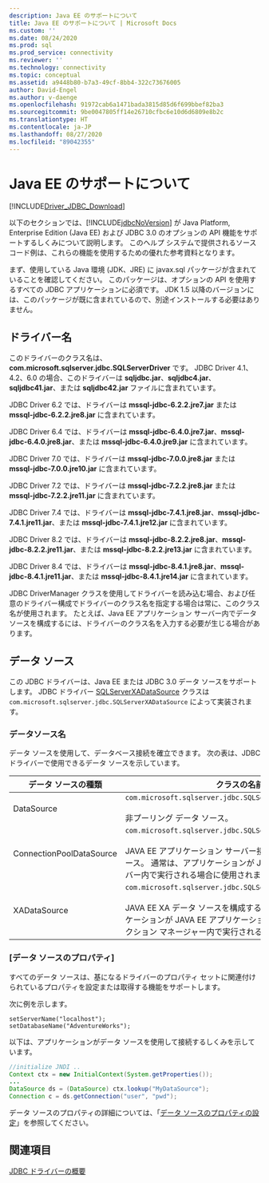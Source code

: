 ```yaml
---
description: Java EE のサポートについて
title: Java EE のサポートについて | Microsoft Docs
ms.custom: ''
ms.date: 08/24/2020
ms.prod: sql
ms.prod_service: connectivity
ms.reviewer: ''
ms.technology: connectivity
ms.topic: conceptual
ms.assetid: a9448b80-b7a3-49cf-8bb4-322c73676005
author: David-Engel
ms.author: v-daenge
ms.openlocfilehash: 91972cab6a1471bada3815d85d6f699bbef82ba3
ms.sourcegitcommit: 9be0047805ff14e26710cfbc6e10d6d6809e8b2c
ms.translationtype: HT
ms.contentlocale: ja-JP
ms.lasthandoff: 08/27/2020
ms.locfileid: "89042355"
---
```

# <a name="understanding-java-ee-support"></a>Java EE のサポートについて

[!INCLUDE[Driver_JDBC_Download](../../includes/driver_jdbc_download.md)]

以下のセクションでは、[!INCLUDE[jdbcNoVersion](../../includes/jdbcnoversion_md.md)] が Java Platform, Enterprise Edition (Java EE) および JDBC 3.0 のオプションの API 機能をサポートするしくみについて説明します。 このヘルプ システムで提供されるソース コード例は、これらの機能を使用するための優れた参考資料となります。  
  
まず、使用している Java 環境 (JDK、JRE) に javax.sql パッケージが含まれていることを確認してください。 このパッケージは、オプションの API を使用するすべての JDBC アプリケーションに必須です。 JDK 1.5 以降のバージョンには、このパッケージが既に含まれているので、別途インストールする必要はありません。  
  
## <a name="driver-name"></a>ドライバー名

このドライバーのクラス名は、**com.microsoft.sqlserver.jdbc.SQLServerDriver** です。 JDBC Driver 4.1、4.2、6.0 の場合、このドライバーは **sqljdbc.jar**、**sqljdbc4.jar**、**sqljdbc41.jar**、または **sqljdbc42.jar** ファイルに含まれています。

JDBC Driver 6.2 では、ドライバーは **mssql-jdbc-6.2.2.jre7.jar** または **mssql-jdbc-6.2.2.jre8.jar** に含まれています。

JDBC Driver 6.4 では、ドライバーは **mssql-jdbc-6.4.0.jre7.jar**、**mssql-jdbc-6.4.0.jre8.jar**、または **mssql-jdbc-6.4.0.jre9.jar** に含まれています。

JDBC Driver 7.0 では、ドライバーは **mssql-jdbc-7.0.0.jre8.jar** または **mssql-jdbc-7.0.0.jre10.jar** に含まれています。

JDBC Driver 7.2 では、ドライバーは **mssql-jdbc-7.2.2.jre8.jar** または **mssql-jdbc-7.2.2.jre11.jar** に含まれています。

JDBC Driver 7.4 では、ドライバーは **mssql-jdbc-7.4.1.jre8.jar**、**mssql-jdbc-7.4.1.jre11.jar**、または **mssql-jdbc-7.4.1.jre12.jar** に含まれています。

JDBC Driver 8.2 では、ドライバーは **mssql-jdbc-8.2.2.jre8.jar**、**mssql-jdbc-8.2.2.jre11.jar**、または **mssql-jdbc-8.2.2.jre13.jar** に含まれています。

JDBC Driver 8.4 では、ドライバーは **mssql-jdbc-8.4.1.jre8.jar**、**mssql-jdbc-8.4.1.jre11.jar**、または **mssql-jdbc-8.4.1.jre14.jar** に含まれています。

JDBC DriverManager クラスを使用してドライバーを読み込む場合、および任意のドライバー構成でドライバーのクラス名を指定する場合は常に、このクラス名が使用されます。 たとえば、Java EE アプリケーション サーバー内でデータ ソースを構成するには、ドライバーのクラス名を入力する必要が生じる場合があります。  
  
## <a name="data-sources"></a>データ ソース

この JDBC ドライバーは、Java EE または JDBC 3.0 データ ソースをサポートします。 JDBC ドライバー [SQLServerXADataSource](../../connect/jdbc/reference/sqlserverxadatasource-class.md) クラスは `com.microsoft.sqlserver.jdbc.SQLServerXADataSource` によって実装されます。  
  
### <a name="datasource-names"></a>データソース名

データ ソースを使用して、データベース接続を確立できます。 次の表は、JDBC ドライバーで使用できるデータ ソースを示しています。  
  
|データ ソースの種類|クラスの名前と説明|  
|---------------|--------------------------|  
|DataSource|`com.microsoft.sqlserver.jdbc.SQLServerDataSource` <br/> <br/> 非プーリング データ ソース。|  
|ConnectionPoolDataSource|`com.microsoft.sqlserver.jdbc.SQLServerConnectionPoolDataSource` <br/> <br/> JAVA EE アプリケーション サーバー接続プールを構成するデータ ソース。 通常は、アプリケーションが JAVA EE アプリケーション サーバー内で実行される場合に使用されます。|  
|XADataSource|`com.microsoft.sqlserver.jdbc.SQLServerXADataSource` <br/> <br/> JAVA EE XA データ ソースを構成するデータ ソース。 通常は、アプリケーションが JAVA EE アプリケーション サーバーおよび XA トランザクション マネージャー内で実行される場合に使用されます。|  
  
### <a name="data-source-properties"></a>[データ ソースのプロパティ]

すべてのデータ ソースは、基になるドライバーのプロパティ セットに関連付けられているプロパティを設定または取得する機能をサポートします。  
  
次に例を示します。  
  
`setServerName("localhost");`  
`setDatabaseName("AdventureWorks");`  
  
以下は、アプリケーションがデータ ソースを使用して接続するしくみを示しています。  

```java
//initialize JNDI ..  
Context ctx = new InitialContext(System.getProperties());
...
DataSource ds = (DataSource) ctx.lookup("MyDataSource");
Connection c = ds.getConnection("user", "pwd");  
```

データ ソースのプロパティの詳細については、「[データ ソースのプロパティの設定](../../connect/jdbc/setting-the-data-source-properties.md)」を参照してください。  
  
## <a name="see-also"></a>関連項目

[JDBC ドライバーの概要](../../connect/jdbc/overview-of-the-jdbc-driver.md)  
